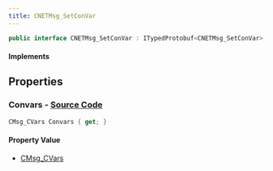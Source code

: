 ```yaml
---
title: CNETMsg_SetConVar
---
```


```csharp
public interface CNETMsg_SetConVar : ITypedProtobuf<CNETMsg_SetConVar>, INativeHandle, INetMessage<CNETMsg_SetConVar>, IDisposable
```

#### Implements

## Properties

### **Convars** - [Source Code](https://github.com/swiftly-solution/swiftlys2/blob/main/managed/src/SwiftlyS2.Generated/Protobufs/Interfaces/CNETMsg_SetConVar.cs#L18)

```csharp
CMsg_CVars Convars { get; }
```

#### Property Value

- [CMsg_CVars](/docs/api/shared/protobufdefinitions/cmsg_cvars)

